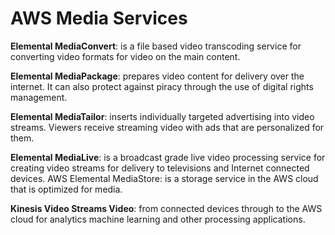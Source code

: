 # AWS Media Services
**Elemental MediaConvert**: is a file based video transcoding service for converting video formats for video on the main content.

**Elemental MediaPackage**: prepares video content for delivery over the internet. It can also protect against piracy through the use of digital rights management.

**Elemental MediaTailor**: inserts individually targeted advertising into video streams. Viewers receive streaming video with ads that are personalized for them. 

**Elemental MediaLive**: is a broadcast grade live video processing service for creating video streams for delivery to televisions and Internet connected devices. AWS Elemental MediaStore: is a storage service in the AWS cloud that is optimized for media.

**Kinesis Video Streams Video**: from connected devices through to the AWS cloud 
for analytics machine learning and other processing applications.
